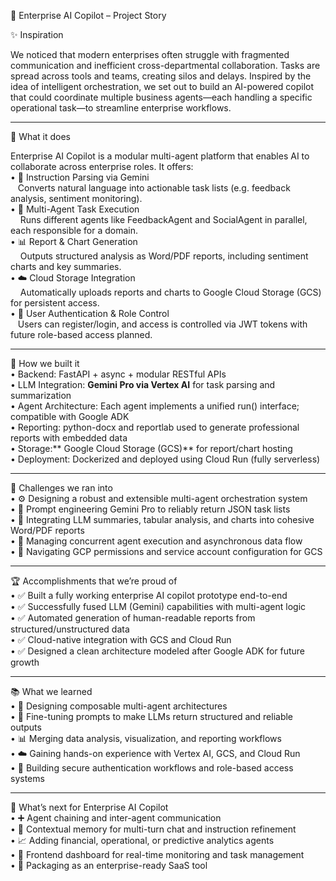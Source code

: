 🚀 Enterprise AI Copilot – Project Story

✨ Inspiration

We noticed that modern enterprises often struggle with fragmented communication and inefficient cross-departmental collaboration. Tasks are spread across tools and teams, creating silos and delays. Inspired by the idea of intelligent orchestration, we set out to build an AI-powered copilot that could coordinate multiple business agents—each handling a specific operational task—to streamline enterprise workflows.

<hr/>

🤖 What it does

Enterprise AI Copilot is a modular multi-agent platform that enables AI to collaborate across enterprise roles. It offers:<br/> 
	•	🧠 Instruction Parsing via Gemini <br/>
      &nbsp; &nbsp;Converts natural language into actionable task lists (e.g. feedback analysis, sentiment monitoring).  
	•	👥 Multi-Agent Task Execution<br/>
      &nbsp; &nbsp; Runs different agents like FeedbackAgent and SocialAgent in parallel, each responsible for a domain.  
	•	📊 Report & Chart Generation<br/>
      &nbsp; &nbsp; Outputs structured analysis as Word/PDF reports, including sentiment charts and key summaries.  
	•	☁️ Cloud Storage Integration<br/>
      &nbsp; &nbsp; Automatically uploads reports and charts to Google Cloud Storage (GCS) for persistent access.  
	•	🔐 User Authentication & Role Control <br/> 
       &nbsp; &nbsp;Users can register/login, and access is controlled via JWT tokens with future role-based access planned.

<hr/>

🧱 How we built it <br/>
	•	Backend: FastAPI + async + modular RESTful APIs <br/>
	•	LLM Integration: **Gemini Pro via Vertex AI** for task parsing and summarization<br/>
	•	Agent Architecture: Each agent implements a unified run() interface; compatible with Google ADK<br/>
	•	Reporting: python-docx and reportlab used to generate professional reports with embedded data<br/>
	•	Storage:** Google Cloud Storage (GCS)** for report/chart hosting<br/>
	•	Deployment: Dockerized and deployed using Cloud Run (fully serverless)<br/>

<hr/>

🚧 Challenges we ran into<br/>
	•	⚙️ Designing a robust and extensible multi-agent orchestration system<br/>
	•	🔄 Prompt engineering Gemini Pro to reliably return JSON task lists<br/>
	•	📎 Integrating LLM summaries, tabular analysis, and charts into cohesive Word/PDF reports<br/>
	•	🧵 Managing concurrent agent execution and asynchronous data flow<br/>
	•	🔐 Navigating GCP permissions and service account configuration for GCS<br/>

<hr/>

🏆 Accomplishments that we’re proud of<br/>
	•	✅ Built a fully working enterprise AI copilot prototype end-to-end<br/>
	•	✅ Successfully fused LLM (Gemini) capabilities with multi-agent logic<br/>
	•	✅ Automated generation of human-readable reports from structured/unstructured data<br/>
	•	✅ Cloud-native integration with GCS and Cloud Run<br/>
	•	✅ Designed a clean architecture modeled after Google ADK for future growth<br/>

<hr/>

📚 What we learned<br/>
	•	🧠 Designing composable multi-agent architectures<br/>
	•	🧩 Fine-tuning prompts to make LLMs return structured and reliable outputs<br/>
	•	📊 Merging data analysis, visualization, and reporting workflows<br/>
	•	☁️ Gaining hands-on experience with Vertex AI, GCS, and Cloud Run<br/>
	•	🔐 Building secure authentication workflows and role-based access systems<br/>

<hr/>

🔮 What’s next for Enterprise AI Copilot<br/>
	•	➕ Agent chaining and inter-agent communication<br/>
	•	💬 Contextual memory for multi-turn chat and instruction refinement<br/>
	•	📈 Adding financial, operational, or predictive analytics agents<br/>
	•	🧭 Frontend dashboard for real-time monitoring and task management<br/>
	•	🚀 Packaging as an enterprise-ready SaaS tool<br/>
